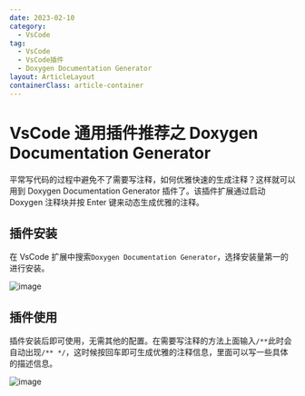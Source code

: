 ```yaml
---
date: 2023-02-10
category:
  - VsCode
tag:
  - VsCode
  - VsCode插件
  - Doxygen Documentation Generator
layout: ArticleLayout
containerClass: article-container
---
```


# VsCode 通用插件推荐之 Doxygen Documentation Generator

平常写代码的过程中避免不了需要写注释，如何优雅快速的生成注释？这样就可以用到 Doxygen Documentation Generator 插件了。该插件扩展通过启动 Doxygen 注释块并按 Enter 键来动态生成优雅的注释。

<!-- more -->

## 插件安装

在 VsCode 扩展中搜索`Doxygen Documentation Generator`，选择安装量第一的进行安装。

![image](https://image.liubing.me/2023/02/11/43453ec7bdb3d.png)

## 插件使用

插件安装后即可使用，无需其他的配置。在需要写注释的方法上面输入`/**`此时会自动出现`/** */`，这时候按回车即可生成优雅的注释信息，里面可以写一些具体的描述信息。

![image](https://image.liubing.me/2023/02/11/2a72497133764.gif)
